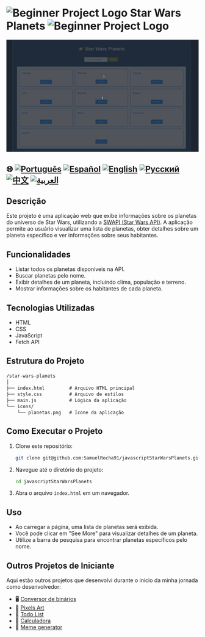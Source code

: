 # ![Beginner Project Logo](https://img.icons8.com/emoji/48/000000/star-emoji.png) Star Wars Planets ![Beginner Project Logo](https://img.icons8.com/emoji/48/000000/star-emoji.png)

![Demonstração de uso](./gifs/starWars.gif)

## 🌐 [![Português](https://img.shields.io/badge/Português-green)](https://github.com/SamuelRocha91/javascriptStarWarsPlanets/blob/main/README.md) [![Español](https://img.shields.io/badge/Español-yellow)](https://github.com/SamuelRocha91/javascriptStarWarsPlanets/blob/main/README_es.md) [![English](https://img.shields.io/badge/English-blue)](https://github.com/SamuelRocha91/javascriptStarWarsPlanets/blob/main/README_en.md) [![Русский](https://img.shields.io/badge/Русский-lightgrey)](https://github.com/SamuelRocha91/javascriptStarWarsPlanets/blob/main/README_ru.md) [![中文](https://img.shields.io/badge/中文-red)](https://github.com/SamuelRocha91/javascriptStarWarsPlanets/blob/main/README_ch.md) [![العربية](https://img.shields.io/badge/العربية-orange)](https://github.com/SamuelRocha91/javascriptStarWarsPlanets/blob/main/README_ar.md)


## Descrição

Este projeto é uma aplicação web que exibe informações sobre os planetas do universo de Star Wars, utilizando a [SWAPI (Star Wars API)](https://swapi.dev/). A aplicação permite ao usuário visualizar uma lista de planetas, obter detalhes sobre um planeta específico e ver informações sobre seus habitantes.

## Funcionalidades

- Listar todos os planetas disponíveis na API.
- Buscar planetas pelo nome.
- Exibir detalhes de um planeta, incluindo clima, população e terreno.
- Mostrar informações sobre os habitantes de cada planeta.

## Tecnologias Utilizadas

- HTML
- CSS
- JavaScript
- Fetch API

## Estrutura do Projeto

```
/star-wars-planets
│
├── index.html         # Arquivo HTML principal
├── style.css          # Arquivo de estilos
├── main.js            # Lógica da aplicação
└── icons/
    └── planetas.png   # Ícone da aplicação
```

## Como Executar o Projeto

1. Clone este repositório:
   ```bash
   git clone git@github.com:SamuelRocha91/javascriptStarWarsPlanets.git
   ```
2. Navegue até o diretório do projeto:
   ```bash
   cd javascriptStarWarsPlanets
   ```
3. Abra o arquivo `index.html` em um navegador.

## Uso

- Ao carregar a página, uma lista de planetas será exibida.
- Você pode clicar em "See More" para visualizar detalhes de um planeta.
- Utilize a barra de pesquisa para encontrar planetas específicos pelo nome.

## Outros Projetos de Iniciante

Aqui estão outros projetos que desenvolvi durante o início da minha jornada como desenvolvedor:

- 🖥️ [Conversor de binários](https://github.com/SamuelRocha91/Bin2Dec)
- 🎨 [Pixels Art](https://github.com/SamuelRocha91/PixelsArt)
- 📝 [Todo List](https://github.com/SamuelRocha91/TodoList)
- 🧮 [Calculadora](https://github.com/SamuelRocha91/calculator)
- 🦖 [Meme generator](https://github.com/SamuelRocha91/memeGenerator)
